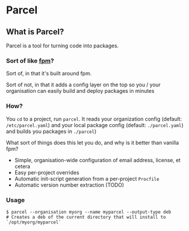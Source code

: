 # Parcel

## What is Parcel?

Parcel is a tool for turning code into packages.

### Sort of like [fpm](https://github.com/jordansissel/fpm)?

Sort of, in that it's built around fpm.

Sort of not, in that it adds a config layer on the top so you / your organisation can easily build and deploy packages in minutes

### How?

You `cd` to a project, run `parcel`.
It reads your organization config (default: `/etc/parcel.yaml`) and your local package config (default: `./parcel.yaml`) and builds you packages in `./parcel`)

What sort of things does this let you do, and why is it better than vanilla fpm?

* Simple, organisation-wide configuration of email address, license, et cetera
* Easy per-project overrides
* Automatic init-script generation from a per-project `Procfile`
* Automatic version number extraction (TODO)

### Usage

    $ parcel --organisation myorg --name myparcel --output-type deb
    # Creates a deb of the current directory that will install to `/opt/myorg/myparcel`
